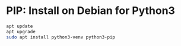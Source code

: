 # PIP: Install on Debian for Python3
```bash
apt update
apt upgrade
sudo apt install python3-venv python3-pip
```
